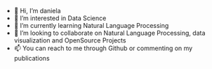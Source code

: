 - 👋 Hi, I’m daniela
- 👀 I’m interested in Data Science
- 🌱 I’m currently learning Natural Language Processing
- 💞️ I’m looking to collaborate on Natural Language Processing, data visualization and OpenSource Projects
- 📫 You can reach to me through Github or commenting on my publications

<!---
danifernandes-hub/danifernandes-hub is a ✨ special ✨ repository because its `README.md` (this file) appears on your GitHub profile.
You can click the Preview link to take a look at your changes.
--->

